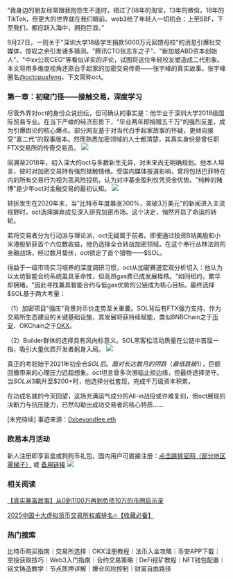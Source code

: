 “我身边的朋友经常跟我抱怨生不逢时，错过了08年的淘宝，13年的微信，18年的TikTok，但更大的世界就在我们眼前。web3给了年轻人一切机会：上至SBF，下至我们，都应跃入海中，拥抱巨浪。”

9月27日，一则关于"深圳大学18级学生捐款5000万元回馈母校"的消息引爆社交媒体，惊叹之余引发诸多猜测。"腾讯CTO张志东之子"、"新加坡ABD资本创始人"、"中xx公司CEO"等看似详实的评论，试图将这位年轻校友塑造成二代形象。本文将用多维度视角还原白手起家的加密交易传奇——张宇峰的真实故事。张宇峰圈名[@octopusfeng](https://twitter.com/octopusfeng)，下文简称oct。

### 第一章：初窥门径——接触交易，深度学习

尽管外界对oct的身份众说纷纭，但可确认的事实是：他毕业于深圳大学2018级国际贸易专业。在当下严峻的经济形势下，"毕业两年即捐赠五千万"的强烈反差，成为引爆舆论的核心爆点。部分网友基于对当代白手起家故事的怀疑，更倾向接受"富二代"的叙事版本。然而熟悉加密领域的人士都清楚，其真实身份是曾任职FTX交易所的传奇交易员。
![](https://ac63e02.webp.li/zhangyufeng5000w001.png)

回溯至2018年，初入深大的oct与多数新生无异，对未来尚无明确规划。他本人坦言，彼时对加密交易持有强烈抵触情绪。受国内媒体报道影响，曾将包括巴菲特在内的所有交易行为视为高风险投机，认为对冲基金盈利仅凭资金优势。"纯粹的赌博"是少年oct对金融交易的最初认知。
![](https://ac63e02.webp.li/zhangyufeng5000w002.png)

转折发生在2020年末，当"比特币年度暴涨300%，突破3万美元"的新闻进入主流视野时，oct选择摒弃成见深入研究加密市场。这个决定，悄然开启了命运的转轮。

若将交易者分为行动派与理论派，oct无疑属于前者。即便通过投资B站美股和小米港股斩获首个六位数收益，他仍选择全仓转战加密领域。在这个奉行丛林法则的金融战场，经过数月蛰伏，oct锁定了首个猎物——$SOL。

得益于一级市场实习培养的深度调研习惯，oct从加密赛道宏观分析切入：他认为以太坊智能合约系统虽具革命性，但高昂gas费已成发展桎梏。"如同纽约，繁华却拥堵。"因此寻找兼具智能合约与低gas优势的公链成为核心目标。最终选择$SOL基于两大考量：

（1）加密项目"强庄"背景对币价走势至关重要。SOL背后有FTX强力支持，作为交易所生态建设的关键基础设施，其发展将获持续赋能，类似BNBChain之于[币安](https://www.binance.com/en/activity/referral/offers/claim?ref=CPA_00JBDZVLUF)、OKChain之于[OKX](https://www.chouyi.world/zh-hans/join/18639032)。

（2）Builder群体的选择具有风向标意义。SOL黑客松活动质量在公链中首屈一指，吸引大量优质开发者躬身入局。
![](https://ac63e02.webp.li/zhangyufeng5000w003.png)

真正的考验始于2021年初全仓$SOL后。面对长达数月的阴跌（最低跌破$1），巨额回撤带来的心理压力远超想象。oct坦言曾多次濒临止损边缘，但最终选择坚守。当$SOL从$3飙升至$200+时，他选择分批套现，完成千万级资本积累。

在功成名就的今天回望，这场充满运气成分的All-in战役或许难复刻，但oct展现的决断力与抗压能力，已然勾勒出成功交易者的核心特质......

[未完待续] 事迹来源：[0xbeyondlee.eth](https://mirror.xyz/0xbeyondlee.eth/GRsD6rBBDhmH1WzgTB2jAJj0oaoufSlh1NWze1BWwLA)

### 欧易本月活动
新人注册即享盲盒或狗狗币礼包，国内用户可直接注册：[点击跳转官网（部分地区需梯子）](https://www.okx.com/zh-hans/join/74873351) 或 [备用链接](https://www.chouyi.world/zh-hans/join/18639032)
[![](https://fe095ec.webp.li/top-10-exchanges-001.jpg)](https://www.chouyi.world/zh-hans/join/18639032)

### 相关阅读
[【真实暴富故事】从0到1100万再到负债10万的币圈启示录](https://heiyetouzi.xyz/biquanstory001/)

[2025中国十大虚拟货币交易所权威排名🔥【收藏必备】](https://btc8848.com/top-10-exchanges/)

### 热门搜索
比特币购买指南｜交易所选择｜OKX注册教程｜法币入金攻略｜币安APP下载｜空投获取技巧｜Web3入门指南｜合约交易策略｜DeFi挖矿教程｜NFT钱包配置｜铭文铸造教学｜节点质押详解｜爆仓风险控制｜财富自由路径